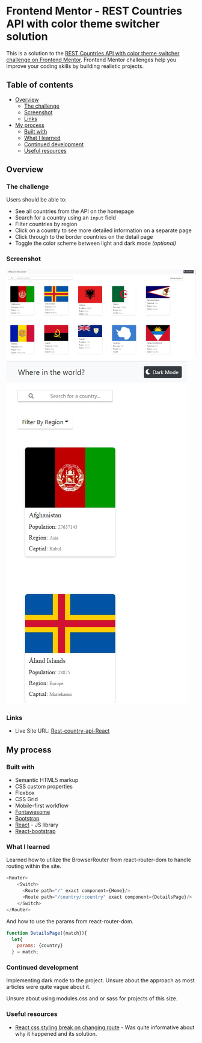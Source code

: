 # Frontend Mentor - REST Countries API with color theme switcher solution

This is a solution to the [REST Countries API with color theme switcher challenge on Frontend Mentor](https://www.frontendmentor.io/challenges/rest-countries-api-with-color-theme-switcher-5cacc469fec04111f7b848ca). Frontend Mentor challenges help you improve your coding skills by building realistic projects.

## Table of contents

- [Overview](#overview)
  - [The challenge](#the-challenge)
  - [Screenshot](#screenshot)
  - [Links](#links)
- [My process](#my-process)
  - [Built with](#built-with)
  - [What I learned](#what-i-learned)
  - [Continued development](#continued-development)
  - [Useful resources](#useful-resources)


## Overview

### The challenge

Users should be able to:

- See all countries from the API on the homepage
- Search for a country using an `input` field
- Filter countries by region
- Click on a country to see more detailed information on a separate page
- Click through to the border countries on the detail page
- Toggle the color scheme between light and dark mode *(optional)*

### Screenshot

![desktop](./screenshots/rest-country-api-REACT-desktop.jpg)
![mobile](./screenshots/rest-country-api-REACT-mobile.jpg)


### Links


- Live Site URL: [Rest-country-api-React](https://rest-country-api-react.herokuapp.com/)

## My process

### Built with

- Semantic HTML5 markup
- CSS custom properties
- Flexbox
- CSS Grid
- Mobile-first workflow
- [Fontawesome](https://fontawesome.com/)
- [Bootstrap](https://getbootstrap.com/)
- [React](https://reactjs.org/) - JS library
- [React-bootstrap](https://react-bootstrap.github.io/)

### What I learned

Learned how to utilize the BrowserRouter from react-router-dom to handle routing within the site.

```js
<Router>
    <Switch>
      <Route path="/" exact component={Home}/>
      <Route path="/country/:country" exact component={DetailsPage}/>        
    </Switch>
</Router>
```

And how to use the params from react-router-dom.
```js
function DetailsPage({match}){
  let{
    params: {country}
  } = match;
```


### Continued development

Implementing dark mode to the project.
Unsure about the approach as most articles were quite vague about it.

Unsure about using modules.css and or sass for projects of this size.

### Useful resources

- [React css styling break on changing route](https://stackoverflow.com/questions/60863890/why-does-css-styling-disappear-in-react-when-directly-changing-route-in-browser) - Was quite informative about why it happened and its solution.
